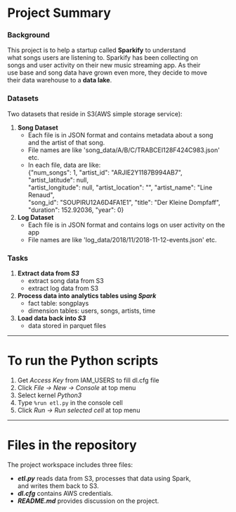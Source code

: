 # Project Summary

### Background
This project is to help a startup called **Sparkify** to understand <br>
what songs users are listening to. Sparkify has been collecting on <br>
songs and user activity on their new music streaming app. As their <br>
use base and song data have grown even more, they decide to move <br>
their data warehouse to a **data lake**.


### Datasets
Two datasets that reside in S3(AWS simple storage service):

1. **Song Dataset**<br>
    - Each file is in JSON format and contains metadata about a song <br>
    and the artist of that song. <br>
    - File names are like 'song_data/A/B/C/TRABCEI128F424C983.json' etc. <br>
    - In each file, data are like: <br>
    {"num_songs": 1, "artist_id": "ARJIE2Y1187B994AB7", "artist_latitude": null, <br>
    "artist_longitude": null, "artist_location": "", "artist_name": "Line Renaud", <br> 
    "song_id": "SOUPIRU12A6D4FA1E1", "title": "Der Kleine Dompfaff", <br>
    "duration": 152.92036, "year": 0}<br>
2. **Log Dataset**<br>
    - Each file is in JSON format and contains logs on user activity on the app <br>
    - File names are like 'log_data/2018/11/2018-11-12-events.json' etc. <br>
    

### Tasks
1. **Extract data from _S3_**<br>
    - extract song data from S3<br>
    - extract log data from S3<br>
2. **Process data into analytics tables using _Spark_**<br>
    - fact table: songplays<br>
    - dimension tables: users, songs, artists, time<br>
3. **Load data back into _S3_**<br>
    - data stored in parquet files<br>

---
# To run the Python scripts
1. Get _Access Key_ from IAM_USERS to fill dl.cfg file<br>
2. Click _File -> New -> Console_ at top menu<br>
3. Select kernel _Python3_<br>
4. Type `%run etl.py` in the console cell<br>
5. Click _Run -> Run selected cell_ at top menu<br>
        
---
# Files in the repository
The project workspace includes three files:
- **_etl.py_** reads data from S3, processes that data using Spark,<br>
and writes them back to S3.
- **_dl.cfg_** contains AWS credentials.
- **_README.md_** provides discussion on the project.
